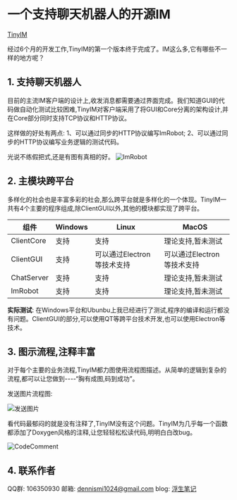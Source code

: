 # 一个支持聊天机器人的开源IM

[TinyIM](https://www.github.com/DennisThink/TinyIM)

经过6个月的开发工作,TinyIM的第一个版本终于完成了。IM这么多,它有哪些不一样的地方呢？

## 1. 支持聊天机器人

目前的主流IM客户端的设计上,收发消息都需要通过界面完成。我们知道GUI的代码做自动化测试比较困难,TinyIM对客户端采用了将GUI和Core分离的架构设计,并在Core部分同时支持TCP协议和HTTP协议。

这样做的好处有两点:
1、可以通过同步的HTTP协议编写ImRobot;
2、可以通过同步的HTTP协议编写业务逻辑的测试代码。

光说不练假把式,还是有图有真相的好。
![ImRobot](https://www.dennisthink.com/wp-content/uploads/2020/01/2019-12-31_183552.jpg)


## 2. 主模块跨平台

多样化的社会也是丰富多彩的社会,那么跨平台就是多样化的一个体现。TinyIM一共有4个主要的程序组成,除ClientGUI以外,其他的模块都实现了跨平台。


|组件|Windows|Linux|MacOS|
|---|----|----|----|
|ClientCore|支持|支持|理论支持,暂未测试|
|ClientGUI|支持|可以通过Electron等技术支持|可以通过Electron等技术支持|
|ChatServer|支持|支持|理论支持,暂未测试|
|ImRobot|支持|支持|理论支持,暂未测试|

**实际测试**:
在Windows平台和Ubunbu上我已经进行了测试,程序的编译和运行都没有问题。ClientGUI的部分,可以使用QT等跨平台技术开发,也可以使用Electron等技术。

## 3. 图示流程,注释丰富

对于每个主要的业务流程,TinyIM都力图使用流程图描述。从简单的逻辑到复杂的流程,都可以让您做到----“胸有成图,码到成功”。


发送图片流程图:

![发送图片](https://www.dennisthink.com/wp-content/uploads/2020/01/用户发送图片消息-scaled.jpg)

看代码最郁闷的就是没有注释了,TinyIM没有这个问题。TinyIM为几乎每一个函数都添加了Doxygen风格的注释,让您轻轻松松读代码,明明白白改bug。

![CodeComment](https://www.dennisthink.com/wp-content/uploads/2020/01/代码注释.gif)

## 4. 联系作者

QQ群: 106350930
邮箱: dennismi1024@gmail.com
blog: [浮生笔记](https://www.dennisthink.com/)